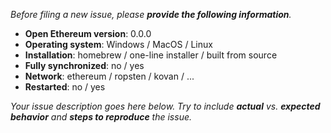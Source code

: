 _Before filing a new issue, please **provide the following information**._

- **Open Ethereum version**: 0.0.0
- **Operating system**: Windows / MacOS / Linux
- **Installation**: homebrew / one-line installer / built from source
- **Fully synchronized**: no / yes
- **Network**: ethereum / ropsten / kovan / ...
- **Restarted**: no / yes

_Your issue description goes here below. Try to include **actual** vs. **expected behavior** and **steps to reproduce** the issue._

